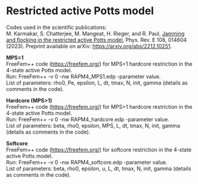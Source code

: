 # Restricted active Potts model

Codes used in the scientific publications:</br>
M. Karmakar, S. Chatterjee, M. Mangeat, H. Rieger, and R. Paul, <a href="https://journals.aps.org/pre/abstract/10.1103/PhysRevE.108.014604" target="_blank">Jamming and flocking in the restricted active Potts model</a>, Phys. Rev. E 108, 014604 (2023). Preprint available on arXiv: https://arxiv.org/abs/2212.10251.

<b>MPS=1</b></br>
FreeFem++ code (https://freefem.org/) for MPS=1 hardcore restriction in the 4-state active Potts model.</br>
Run: FreeFem++ -v 0 -nw RAPM4_MPS1.edp -parameter value.</br>
List of parameters: rho0, Pe, epsilon, L, dt, tmax, N, init, gamma (details as comments in the code).

<b>Hardcore (MPS>1)</b></br>
FreeFem++ code (https://freefem.org/) for MPS>1 hardcore restriction in the 4-state active Potts model.</br>
Run: FreeFem++ -v 0 -nw RAPM4_hardcore.edp -parameter value.</br>
List of parameters: beta, rho0, epsilon, MPS, L, dt, tmax, N, init, gamma (details as comments in the code).

<b>Softcore</b></br>
FreeFem++ code (https://freefem.org/) for softcore restriction in the 4-state active Potts model.</br>
Run: FreeFem++ -v 0 -nw RAPM4_softcore.edp -parameter value.</br>
List of parameters: beta, rho0, epsilon, u, L, dt, tmax, N, init, gamma (details as comments in the code).
